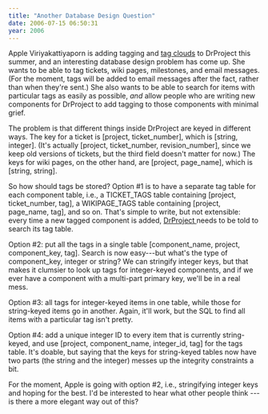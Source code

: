 ```yaml
---
title: "Another Database Design Question"
date: 2006-07-15 06:50:31
year: 2006
---
```

Apple Viriyakattiyaporn is adding tagging and <a href="http://en.wikipedia.org/wiki/Tag_clouds">tag clouds</a> to DrProject this summer, and an interesting database design problem has come up. She wants to be able to tag tickets, wiki pages, milestones, and email messages. (For the moment, tags will be added to email messages after the fact, rather than when they're sent.) She also wants to be able to search for items with particular tags as easily as possible, <em>and</em> allow people who are writing new components for DrProject to add tagging to those components with minimal grief.

The problem is that different things inside DrProject are keyed in different ways. The key for a ticket is [project, ticket_number], which is [string, integer].  (It's actually [project, ticket_number, revision_number], since we keep old versions of tickets, but the third field doesn't matter for now.) The keys for wiki pages, on the other hand, are [project, page_name], which is [string, string].

So how should tags be stored? Option #1 is to have a separate tag table for each component table, i.e., a TICKET_TAGS table containing [project, ticket_number, tag], a WIKIPAGE_TAGS table containing [project, page_name, tag], and so on. That's simple to write, but not extensible: every time a new tagged component is added, <a href="http://www.third-bit.com/drproject">DrProject </a>needs to be told to search its tag table.

Option #2: put all the tags in a single table [component_name, project, component_key, tag]. Search is now easy---but what's the type of component_key, integer or string? We can stringify integer keys, but that makes it clumsier to look up tags for integer-keyed components, and if we ever have a component with a multi-part primary key, we'll be in a real mess.

Option #3: all tags for integer-keyed items in one table, while those for string-keyed items go in another.  Again, it'll work, but the SQL to find all items with a particular tag isn't pretty.

Option #4: add a unique integer ID to every item that is currently string-keyed, and use [project, component_name, integer_id, tag] for the tags table. It's doable, but saying that the keys for string-keyed tables now have two parts (the string and the integer) messes up the integrity constraints a bit.

For the moment, Apple is going with option #2, i.e., stringifying integer keys and hoping for the best.  I'd be interested to hear what other people think --- is there a more elegant way out of this?
